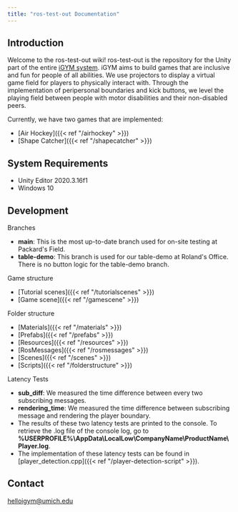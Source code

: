 ```yaml
---
title: "ros-test-out Documentation"
---
```

## Introduction 

Welcome to the ros-test-out wiki! ros-test-out is the repository for the Unity part of the entire [iGYM system](https://www.igym.solutions/). iGYM aims to build games that are inclusive and fun for people of all abilities. We use projectors to display a virtual game field for players to physically interact with. Through the implementation of peripersonal boundaries and kick buttons, we level the playing field between people with motor disabilities and their non-disabled peers.

Currently, we have two games that are implemented:
* [Air Hockey]({{< ref "/airhockey" >}})
* [Shape Catcher]({{< ref "/shapecatcher" >}})

## System Requirements
* Unity Editor 2020.3.16f1
* Windows 10

## Development
Branches
* **main**: This is the most up-to-date branch used for on-site testing at Packard's Field.
* **table-demo**: This branch is used for our table-demo at Roland's Office. There is no button logic for the table-demo branch.

Game structure
* [Tutorial scenes]({{< ref "/tutorialscenes" >}})
* [Game scene]({{< ref "/gamescene" >}})

Folder structure
* [Materials]({{< ref "/materials" >}})
* [Prefabs]({{< ref "/prefabs" >}})
* [Resources]({{< ref "/resources" >}})
* [RosMessages]({{< ref "/rosmessages" >}})
* [Scenes]({{< ref "/scenes" >}})
* [Scripts]({{< ref "/folderstructure" >}})

Latency Tests
* **sub_diff**: We measured the time difference between every two subscribing messages.
* **rendering_time**: We measured the time difference between subscribing message and rendering the player boundary.
* The results of these two latency tests are printed to the console. To retrieve the .log file of the console log, go to **%USERPROFILE%\AppData\LocalLow\CompanyName\ProductName\Player.log**.
* The implementation of these latency tests can be found in [player_detection.cpp]({{< ref "/player-detection-script" >}}).

## Contact 
helloigym@umich.edu